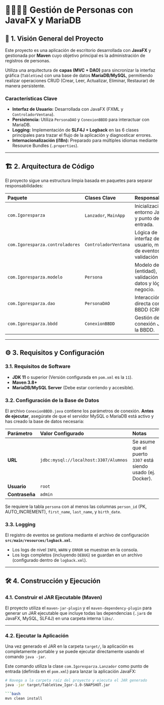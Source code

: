 # 👨‍👩‍👧‍👦 Gestión de Personas con JavaFX y MariaDB

## 🚀 1. Visión General del Proyecto

Este proyecto es una aplicación de escritorio desarrollada con **JavaFX** y gestionada por **Maven** cuyo objetivo principal es la administración de registros de personas.

Utiliza una arquitectura de **capas (MVC + DAO)** para sincronizar la interfaz gráfica (`TableView`) con una base de datos **MariaDB/MySQL**, permitiendo realizar operaciones CRUD (Crear, Leer, Actualizar, Eliminar, Restaurar) de manera persistente.

### Características Clave
* **Interfaz de Usuario:** Desarrollada con JavaFX (FXML y `ControladorVentana`).
* **Persistencia:** Utiliza `PersonaDAO` y `ConexionBBDD` para interactuar con MariaDB.
* **Logging:** Implementación de **SLF4J + Logback** en las 6 clases principales para trazar el flujo de la aplicación y diagnosticar errores.
* **Internacionalización (i18n):** Preparado para múltiples idiomas mediante Resource Bundles (`.properties`).

---

## 🏗️ 2. Arquitectura de Código

El proyecto sigue una estructura limpia basada en paquetes para separar responsabilidades:

| Paquete | Clases Clave | Responsabilidad |
| :--- | :--- | :--- |
| `com.Igoresparza` | `Lanzador`, `MainApp` | Inicialización del entorno JavaFX y punto de entrada. |
| `com.Igoresparza.controladores` | `ControladorVentana` | Lógica de la interfaz de usuario, manejo de eventos y validación inicial. |
| `com.Igoresparza.modelo` | `Persona` | Modelo de datos (entidad), validación de datos y lógica de negocio. |
| `com.Igoresparza.dao` | `PersonaDAO` | Interacción directa con la BBDD (CRUD). |
| `com.Igoresparza.bbdd` | `ConexionBBDD` | Gestión de la conexión JDBC a la BBDD. |

---

## ⚙️ 3. Requisitos y Configuración

### 3.1. Requisitos de Software
* **JDK 11** o superior (Versión configurada en `pom.xml` es la `11`).
* **Maven 3.8+**
* **MariaDB/MySQL Server** (Debe estar corriendo y accesible).

### 3.2. Configuración de la Base de Datos

El archivo `ConexionBBDD.java` contiene los parámetros de conexión. **Antes de ejecutar**, asegúrate de que el servidor MySQL o MariaDB está activo y has creado la base de datos necesaria:

| Parámetro | Valor Configurado | Notas |
| :--- | :--- | :--- |
| **URL** | `jdbc:mysql://localhost:3307/Alumnos` | Se asume que el puerto `3307` está siendo usado (ej. Docker). |
| **Usuario** | `root` | |
| **Contraseña** | `admin` | |

Se requiere la tabla `persona` con al menos las columnas `person_id` (PK, AUTO_INCREMENT), `first_name`, `last_name`, y `birth_date`.

### 3.3. Logging

El registro de eventos se gestiona mediante el archivo de configuración **`src/main/resources/logback.xml`**.

* Los logs de nivel `INFO`, `WARN` y `ERROR` se muestran en la consola.
* Los logs completos (incluyendo `DEBUG`) se guardan en un archivo (configurado dentro de `logback.xml`).

---

## 🛠️ 4. Construcción y Ejecución

### 4.1. Construir el JAR Ejecutable (Maven)

El proyecto utiliza el `maven-jar-plugin` y el `maven-dependency-plugin` para generar un JAR ejecutable que incluye todas las dependencias (`.jar`s de JavaFX, MySQL, SLF4J) en una carpeta interna `libs/`.

---
### 4.2. Ejecutar la Aplicación

Una vez generado el JAR en la carpeta `target/`, la aplicación es completamente portable y se puede ejecutar directamente usando el comando `java -jar`.

Este comando utiliza la clase `com.Igoresparza.Lanzador` como punto de entrada (definida en el `pom.xml`) para lanzar la aplicación JavaFX:

```bash
# Navega a la carpeta raíz del proyecto y ejecuta el JAR generado
java -jar target/TableView_Igor-1.0-SNAPSHOT.jar

```bash
mvn clean install